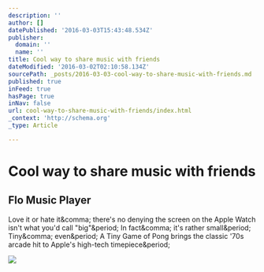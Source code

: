 ```yaml
---
description: ''
author: []
datePublished: '2016-03-03T15:43:48.534Z'
publisher:
  domain: ''
  name: ''
title: Cool way to share music with friends
dateModified: '2016-03-02T02:10:58.134Z'
sourcePath: _posts/2016-03-03-cool-way-to-share-music-with-friends.md
published: true
inFeed: true
hasPage: true
inNav: false
url: cool-way-to-share-music-with-friends/index.html
_context: 'http://schema.org'
_type: Article

---
```

# Cool way to share music with friends

<article style=""><h1>Flo Music Player</h1><p>Love it or hate it&amp;comma; there's no denying the screen on the Apple Watch isn't what you'd call "big"&amp;period; In fact&amp;comma; it's rather small&amp;period; Tiny&amp;comma; even&amp;period; A Tiny Game of Pong brings the classic '70s arcade hit to Apple's high-tech timepiece&amp;period;</p><img src="http://uncrate.com/p/2016/02/tiny-pong-apple-watch.jpg" /></article>